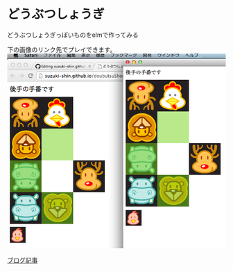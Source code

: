 # どうぶつしょうぎ
どうぶつしょうぎっぽいものをelmで作ってみる

下の画像のリンク先でプレイできます。
[![スクリーンショット](https://github.com/suzuki-shin/doubutsuShogi/blob/master/img/doubutsuShogi-milkcocoa.png)](http://suzuki-shin.github.io/doubutsuShogi/)

[ブログ記事](https://suzuki-shin.github.io/Release-doubutsuShogi-Elm-Milkcocoa/)


